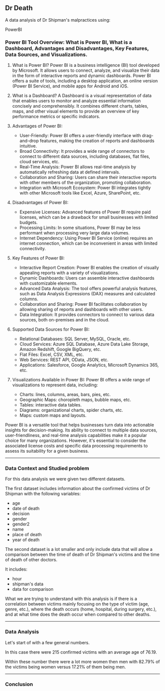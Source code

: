 ## Dr Death

A data analysis of Dr Shipman's malpractices using:

PowerBI

### Power BI Tool Overview: What is Power BI, What is a Dashboard, Advantages and Disadvantages, Key Features, Data Sources, and Visualizations.

1.  What is Power BI? Power BI is a business intelligence (BI) tool developed by Microsoft. It allows users to connect, analyze, and visualize their data in the form of interactive reports and dynamic dashboards. Power BI offers a suite of tools, including a desktop application, an online version (Power BI Service), and mobile apps for Android and iOS.
    
2.  What is a Dashboard? A Dashboard is a visual representation of data that enables users to monitor and analyze essential information concisely and comprehensibly. It combines different charts, tables, maps, and other visual elements to provide an overview of key performance metrics or specific indicators.
    
3.  Advantages of Power BI:
    
    -   User-Friendly: Power BI offers a user-friendly interface with drag-and-drop features, making the creation of reports and dashboards intuitive.
    -   Broad Connectivity: It provides a wide range of connectors to connect to different data sources, including databases, flat files, cloud services, etc.
    -   Real-Time Analysis: Power BI allows real-time analysis by automatically refreshing data at defined intervals.
    -   Collaboration and Sharing: Users can share their interactive reports with other members of the organization, promoting collaboration.
    -   Integration with Microsoft Ecosystem: Power BI integrates tightly with other Microsoft tools like Excel, Azure, SharePoint, etc.
4.  Disadvantages of Power BI:
    
    -   Expensive Licenses: Advanced features of Power BI require paid licenses, which can be a drawback for small businesses with limited budgets.
    -   Processing Limits: In some situations, Power BI may be less performant when processing very large data volumes.
    -   Internet Dependency: Using Power BI Service (online) requires an internet connection, which can be inconvenient in areas with limited connectivity.
5.  Key Features of Power BI:
    
    -   Interactive Report Creation: Power BI enables the creation of visually appealing reports with a variety of visualizations.
    -   Dynamic Dashboards: Users can assemble interactive dashboards with customizable elements.
    -   Advanced Data Analysis: The tool offers powerful analysis features, such as Data Analysis Expressions (DAX) measures and calculated columns.
    -   Collaboration and Sharing: Power BI facilitates collaboration by allowing sharing of reports and dashboards with other users.
    -   Data Integration: It provides connectors to connect to various data sources, both on-premises and in the cloud.
6.  Supported Data Sources for Power BI:
    
    -   Relational Databases: SQL Server, MySQL, Oracle, etc.
    -   Cloud Services: Azure SQL Database, Azure Data Lake Storage, Amazon Redshift, Google BigQuery, etc.
    -   Flat Files: Excel, CSV, XML, etc.
    -   Web Services: REST API, OData, JSON, etc.
    -   Applications: Salesforce, Google Analytics, Microsoft Dynamics 365, etc.
7.  Visualizations Available in Power BI: Power BI offers a wide range of visualizations to represent data, including:
    
    -   Charts: lines, columns, areas, bars, pies, etc.
    -   Geographic Maps: choropleth maps, bubble maps, etc.
    -   Tables: interactive data tables.
    -   Diagrams: organizational charts, spider charts, etc.
    -   Maps: custom maps and layouts.

Power BI is a versatile tool that helps businesses turn data into actionable insights for decision-making. Its ability to connect to multiple data sources, user-friendliness, and real-time analysis capabilities make it a popular choice for many organizations. However, it's essential to consider the associated license costs and specific data processing requirements to assess its suitability for a given business.

---

### Data Context and Studied problem

For this data analysis we were given two different datasets. 

The first dataset includes information about the confirmed victims of Dr Shipman with the following variables: 
* age
* date of death
* decision
* gender
* gender2
* name
* place of death
* year of death

The second dataset is a lot smaller and only include data that will allow a comparison between the time of death of Dr Shipman's victims and the time of death of other doctors. 

It includes:
* hour
* shipman's data
* data for comparison

What we are trying to understand with this analysis is if there is a correlation between victims mainly focusing on the type of victim (age, genre, etc.), where the death occurs (home, hospital, during surgery, etc.), and at what time does the death occur when compared to other deaths. 

---
### Data Analysis

Let's start of with a few general numbers. 

In this case there were 215 confirmed victims with an average age of 76.19.

Within these number there were a lot more women then men with 82.79% of the victims being women versus 17.21% of them being men. 

---
### Conclusion


